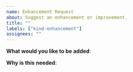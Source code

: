 ```yaml
---
name: Enhancement Request
about: Suggest an enhancement or improvement.
title: ""
labels: ["kind-enhancement"]
assignees: ""
---
```


<!-- Please only use this template for submitting enhancement requests -->

**What would you like to be added**:

**Why is this needed**:
